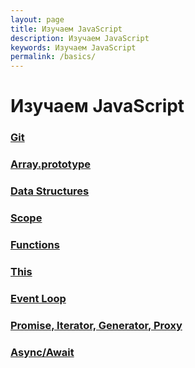```yaml
---
layout: page
title: Изучаем JavaScript
description: Изучаем JavaScript
keywords: Изучаем JavaScript
permalink: /basics/
---
```


# Изучаем JavaScript

### [Git](/basics/git/)

### [Array.prototype](/basics/array-prototype/)

### [Data Structures](/basics/data-structures/)

### [Scope](/basics/scope/)

### [Functions](/basics/functions/)

### [This](/basics/this/)

### [Event Loop](/basics/event-loop/)

### [Promise, Iterator, Generator, Proxy](/basics/promise-iterator-generator-proxy/)

### [Async/Await](/basics/async-await/)
